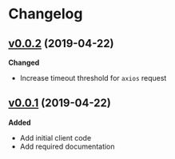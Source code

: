 # Changelog

## [v0.0.2](https://github.com/USSBA/gov-delivery-node/tree/v0.0.2) (2019-04-22)

**Changed**

* Increase timeout threshold for `axios` request

## [v0.0.1](https://github.com/USSBA/gov-delivery-node/tree/v0.0.1) (2019-04-22)

**Added**

* Add initial client code
* Add required documentation
